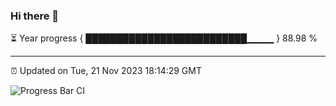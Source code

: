 ### Hi there 👋

⏳ Year progress { ██████████████████████████▁▁▁▁ } 88.98 %

---

⏰ Updated on Tue, 21 Nov 2023 18:14:29 GMT

![Progress Bar CI](https://github.com/liununu/liununu/workflows/Progress%20Bar%20CI/badge.svg)
